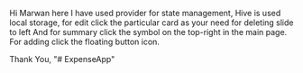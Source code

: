 Hi Marwan here I have used provider for state management,
Hive is used local storage,
for edit click the particular card as your need for deleting slide to left 
And for summary click the symbol on the top-right  in the main page.
For adding click the floating button icon.

Thank You,
"# ExpenseApp" 
